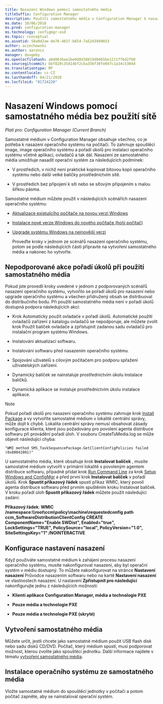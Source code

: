 ```yaml
---
title: Nasazení Windows pomocí samostatného média
titleSuffix: Configuration Manager
description: Použití samostatného média v Configuration Manager k nasazení systému Windows, kde je šířka pásma omezená jako možnost aktualizace, instalace nebo upgradu počítačů.
ms.date: 10/06/2016
ms.prod: configuration-manager
ms.technology: configmgr-osd
ms.topic: conceptual
ms.assetid: 58a0d2ae-de76-401f-b854-7a5243949033
author: aczechowski
ms.author: aaroncz
manager: dougeby
ms.openlocfilehash: a840636ae1be0d8d38819d0465be1211ff6d2f60
ms.sourcegitcommit: bbf820c35414bf2cba356f30fe047c1a34c5384d
ms.translationtype: MT
ms.contentlocale: cs-CZ
ms.lasthandoff: 04/21/2020
ms.locfileid: "81724220"
---
```

# <a name="use-stand-alone-media-to-deploy-windows-without-using-the-network"></a>Nasazení Windows pomocí samostatného média bez použití sítě

*Platí pro: Configuration Manager (Current Branch)*

Samostatné médium v Configuration Manager obsahuje všechno, co je potřeba k nasazení operačního systému na počítači. To zahrnuje spouštěcí image, image operačního systému a pořadí úkolů pro instalaci operačního systému včetně aplikací, ovladačů a tak dál. Nasazení ze samostatného média umožňuje nasadit operační systém za následujících podmínek:  

-   V prostředích, v nichž není praktické kopírovat bitovou kopii operačního systému nebo další velké balíčky prostřednictvím sítě.  

-   V prostředích bez připojení k síti nebo se síťovým připojením s malou šířkou pásma.  

Samostatné médium můžete použít v následujících scénářích nasazení operačního systému:  

- [Aktualizace existujícího počítače na novou verzi Windows](refresh-an-existing-computer-with-a-new-version-of-windows.md)  

- [Instalace nové verze Windows do nového počítače (holý počítač)](install-new-windows-version-new-computer-bare-metal.md)  

- [Upgrade systému Windows na nejnovější verzi](upgrade-windows-to-the-latest-version.md)  

  Proveďte kroky v jednom ze scénářů nasazení operačního systému, potom se podle následujících částí připravte na vytvoření samostatného média a nakonec ho vytvořte.  

## <a name="task-sequence-actions-not-supported-when-using-stand-alone-media"></a>Nepodporované akce pořadí úkolů při použití samostatného média  
 Pokud jste provedli kroky uvedené v jednom z podporovaných scénářů nasazení operačního systému, vytvořilo se pořadí úkolů pro nasazení nebo upgrade operačního systému a všechen přidružený obsah se distribuoval do distribučního bodu. Při použití samostatného média není v pořadí úkolů dostupná podpora následujících akcí:  

-   Krok Automaticky použít ovladače v pořadí úkolů. Automatické použití ovladačů zařízení z katalogu ovladačů se nepodporuje, ale můžete zvolit krok Použít balíček ovladače a zpřístupnit zadanou sadu ovladačů pro instalační program systému Windows.  

-   Instalování aktualizací softwaru.  

-   Instalování softwaru před nasazením operačního systému.  

-   Spojování uživatelů s cílovým počítačem pro podporu spřažení uživatelských zařízení.  

-   Dynamický balíček se nainstaluje prostřednictvím úkolu instalace balíčků.  

-   Dynamická aplikace se instaluje prostřednictvím úkolu instalace aplikace.  

> [!NOTE]  
>  Pokud pořadí úkolů pro nasazení operačního systému zahrnuje krok [Install Package](../understand/task-sequence-steps.md#BKMK_InstallPackage) a vy vytvoříte samostatné médium v lokalitě centrální správy, může dojít k chybě. Lokalita centrální správy nemusí obsahovat zásady konfigurace klienta, které jsou požadovány pro povolení agenta distribuce softwaru při provádění pořadí úloh. V souboru CreateTsMedia.log se může objevit následující chyba:  
>   
>  `"WMI method SMS_TaskSequencePackage.GetClientConfigPolicies failed (0x80041001)"`
>   
>  U samostatného média, které obsahuje krok **Instalovat balíček** , musíte samostatné médium vytvořit v primární lokalitě s povoleným agentem distribuce softwaru, případně přidat krok [Run Command Line](../understand/task-sequence-steps.md#BKMK_RunCommandLine) za krok [Setup Windows and ConfigMgr](../understand/task-sequence-steps.md#BKMK_SetupWindowsandConfigMgr) a před první krok **Instalovat balíček** v pořadí úkolů. Krok **Spustit příkazový řádek** spustí příkaz WMIC, který povolí agenta distribuce softwaru před prvním spuštěním kroku Instalovat balíček. V kroku pořadí úloh **Spustit příkazový řádek** můžete použít následující zadání:  
>   
>  **Příkazový řádek**: **WMIC /namespace:\\\root\ccm\policy\machine\requestedconfig path ccm_SoftwareDistributionClientConfig CREATE ComponentName="Enable SWDist", Enabled="true", LockSettings="TRUE", PolicySource="local", PolicyVersion="1.0", SiteSettingsKey="1" /NOINTERACTIVE**  

## <a name="configure-deployment-settings"></a>Konfigurace nastavení nasazení  
 Když používáte samostatné médium k zahájení procesu nasazení operačního systému, musíte nakonfigurovat nasazení, aby byl operační systém v médiu dostupný. To můžete nakonfigurovat na stránce **Nastavení nasazení** Průvodce nasazením softwaru nebo na kartě **Nastavení nasazení** ve vlastnostech nasazení.  U nastavení **Zpřístupnit pro následující** nakonfigurujte jednu z následujících možností:  

-   **Klienti aplikace Configuration Manager, média a technologie PXE**  

-   **Pouze média a technologie PXE**  

-   **Pouze média a technologie PXE (skryté)**  

## <a name="create-the-stand-alone-media"></a>Vytvoření samostatného média  
 Můžete určit, jestli chcete jako samostatné médium použít USB flash disk nebo sadu disků CD/DVD. Počítač, který médium spustí, musí podporovat možnost, kterou zvolíte jako spouštěcí jednotku. Další informace najdete v tématu [vytvoření samostatného média](create-stand-alone-media.md).  

## <a name="install-the-operating-system-from-stand-alone-media"></a>Instalace operačního systému ze samostatného média  
 Vložte samostatné médium do spouštěcí jednotky v počítači a potom počítač zapněte, aby se nainstaloval operační systém.  
